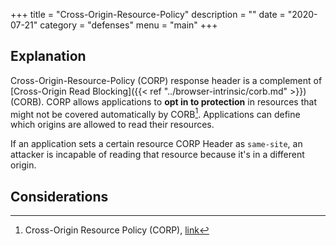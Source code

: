 +++
title = "Cross-Origin-Resource-Policy"
description = ""
date = "2020-07-21"
category = "defenses"
menu = "main"
+++


## Explanation

Cross-Origin-Resource-Policy (CORP) response header is a complement of [Cross-Origin Read Blocking]({{< ref "../browser-intrinsic/corb.md" >}}) (CORB). CORP allows applications to **opt in to protection** in resources that might not be covered automatically by CORB[^1]. Applications can define which origins are allowed to read their resources.

If an application sets a certain resource CORP Header as `same-site`, an attacker is incapable of reading that resource because it's in a different origin.

## Considerations


[^1]: Cross-Origin Resource Policy (CORP), [link](https://developer.mozilla.org/en-US/docs/Web/HTTP/Cross-Origin_Resource_Policy_(CORP))
<!-- [^2]: Cross-Origin Read Blocking for Web Developers, [link](https://www.chromium.org/Home/chromium-security/site-isolation) -->
